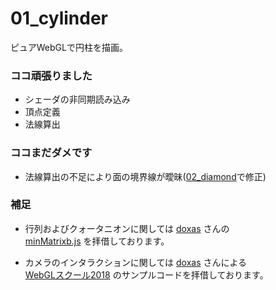01_cylinder
====

ピュアWebGLで円柱を描画。

### ココ頑張りました

- シェーダの非同期読み込み
- 頂点定義
- 法線算出

### ココまだダメです

- 法線算出の不足により面の境界線が曖昧([02_diamond](https://github.com/motttunn/motttunn.com/tree/master/portfolio/02_diamond)で修正)

### 補足

- 行列およびクォータニオンに関しては [doxas](https://twitter.com/h_doxas) さんの  
[minMatrixb.js](https://wgld.org/d/library/l002.html) を拝借しております。  

- カメラのインタラクションに関しては [doxas](https://twitter.com/h_doxas) さんによる  
[WebGLスクール2018](https://webgl.souhonzan.org/entry/?v=1180) のサンプルコードを拝借しております。
